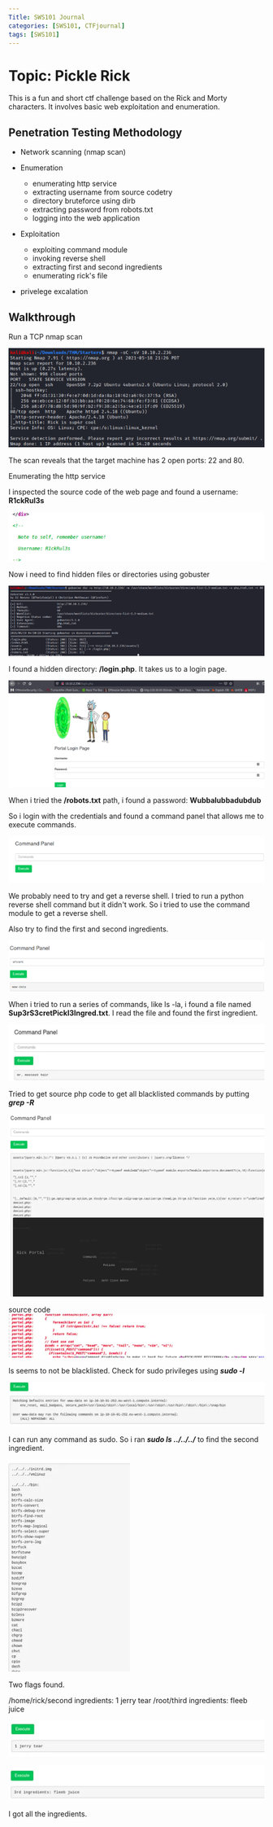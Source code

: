 ```yaml
---
Title: SWS101 Journal
categories: [SWS101, CTFjournal]
tags: [SWS101]
---
```


# Topic: Pickle Rick

This is a fun and short ctf challenge based on the Rick and Morty characters. It involves basic web exploitation and enumeration.

## Penetration Testing Methodology

* Network scanning (nmap scan)

* Enumeration
  - enumerating http service
  - extracting username from source codetry
  - directory bruteforce using dirb
  - extracting password from robots.txt
  - logging into the web application

* Exploitation 
  - exploiting command module
  - invoking reverse shell
  - extracting first and second ingredients
  - enumerating rick's file

* privelege excalation

## Walkthrough

Run a TCP nmap scan

![alt text](<../assets/img/tryhackme_ctf/Screenshot from 2024-06-20 14-26-58.png>)

The scan reveals that the target machine has 2 open ports: 22 and 80. 

Enumerating the http service

I inspected the source code of the web page and found a username: **R1ckRul3s**

![alt text](<../assets/img/tryhackme_ctf/Screenshot from 2024-06-21 00-21-27.png>)

Now i need to find hidden files or directories using gobuster

![alt text](<../assets/img/tryhackme_ctf/Screenshot from 2024-06-21 00-23-31.png>)

I found a hidden directory: **/login.php**. It takes us to a login page.

![alt text](<../assets/img/tryhackme_ctf/Screenshot from 2024-06-21 00-25-08.png>)

When i tried the **/robots.txt** path, i found a password: **Wubbalubbadubdub**

So i login with the credentials and found a command panel that allows me to execute commands.

![alt text](<../assets/img/tryhackme_ctf/Screenshot from 2024-06-21 00-30-35.png>)

We probably need to try and get a reverse shell. I tried to run a python reverse shell command but it didn't work. So i tried to use the command module to get a reverse shell.

Also try to find the first and second ingredients.

![alt text](<../assets/img/tryhackme_ctf/Screenshot from 2024-06-21 00-32-05.png>)

When i tried to run a series of commands, like ls -la, i found a file named **Sup3rS3cretPickl3Ingred.txt**. I read the file and found the first ingredient.

![alt text](<../assets/img/tryhackme_ctf/Screenshot from 2024-06-21 00-35-31.png>)

Tried to get source php code to get all blacklisted commands by putting ***grep -R***

![alt text](<../assets/img/tryhackme_ctf/Screenshot from 2024-06-21 00-37-46.png>)

source code
![alt text](<../assets/img/tryhackme_ctf/Screenshot from 2024-06-21 00-38-43.png>)

ls seems to not be blacklisted. Check for sudo privileges using ***sudo -l***

![alt text](<../assets/img/tryhackme_ctf/Screenshot from 2024-06-21 00-40-32.png>)

I can run any command as sudo. So i ran ***sudo ls ../../../*** to find the second ingredient.

![alt text](<../assets/img/tryhackme_ctf/Screenshot from 2024-06-21 00-41-33.png>)

Two flags found. 

/home/rick/second ingredients: 1 jerry tear
/root/third ingredients: fleeb juice

![alt text](<../assets/img/tryhackme_ctf/Screenshot from 2024-06-21 00-42-52.png>)

![alt text](<../assets/img/tryhackme_ctf/Screenshot from 2024-06-21 00-43-35.png>)

I got all the ingredients.
